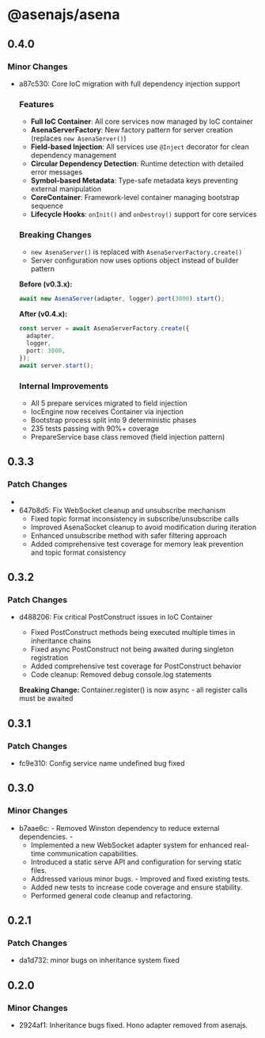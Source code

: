 # @asenajs/asena

## 0.4.0

### Minor Changes

- a87c530: Core IoC migration with full dependency injection support

  ### Features
  - **Full IoC Container**: All core services now managed by IoC container
  - **AsenaServerFactory**: New factory pattern for server creation (replaces `new AsenaServer()`)
  - **Field-based Injection**: All services use `@Inject` decorator for clean dependency management
  - **Circular Dependency Detection**: Runtime detection with detailed error messages
  - **Symbol-based Metadata**: Type-safe metadata keys preventing external manipulation
  - **CoreContainer**: Framework-level container managing bootstrap sequence
  - **Lifecycle Hooks**: `onInit()` and `onDestroy()` support for core services

  ### Breaking Changes
  - `new AsenaServer()` is replaced with `AsenaServerFactory.create()`
  - Server configuration now uses options object instead of builder pattern

  **Before (v0.3.x):**

  ```typescript
  await new AsenaServer(adapter, logger).port(3000).start();
  ```

  **After (v0.4.x):**

  ```typescript
  const server = await AsenaServerFactory.create({
    adapter,
    logger,
    port: 3000,
  });
  await server.start();
  ```

  ### Internal Improvements
  - All 5 prepare services migrated to field injection
  - IocEngine now receives Container via injection
  - Bootstrap process split into 9 deterministic phases
  - 235 tests passing with 90%+ coverage
  - PrepareService base class removed (field injection pattern)

## 0.3.3

### Patch Changes

-
- 647b8d5: Fix WebSocket cleanup and unsubscribe mechanism
  - Fixed topic format inconsistency in subscribe/unsubscribe calls
  - Improved AsenaSocket cleanup to avoid modification during iteration
  - Enhanced unsubscribe method with safer filtering approach
  - Added comprehensive test coverage for memory leak prevention and topic format consistency

## 0.3.2

### Patch Changes

- d488206: Fix critical PostConstruct issues in IoC Container
  - Fixed PostConstruct methods being executed multiple times in inheritance chains
  - Fixed async PostConstruct not being awaited during singleton registration
  - Added comprehensive test coverage for PostConstruct behavior
  - Code cleanup: Removed debug console.log statements

  **Breaking Change:** Container.register() is now async - all register calls must be awaited

## 0.3.1

### Patch Changes

- fc9e310: Config service name undefined bug fixed

## 0.3.0

### Minor Changes

- b7aae6c: - Removed Winston dependency to reduce external dependencies. -
  - Implemented a new WebSocket adapter system for enhanced real-time communication capabilities.
  - Introduced a static serve API and configuration for serving static files.
  - Addressed various minor bugs. - Improved and fixed existing tests.
  - Added new tests to increase code coverage and ensure stability.
  - Performed general code cleanup and refactoring.

## 0.2.1

### Patch Changes

- da1d732: minor bugs on inheritance system fixed

## 0.2.0

### Minor Changes

- 2924af1: Inheritance bugs fixed. Hono adapter removed from asenajs.
